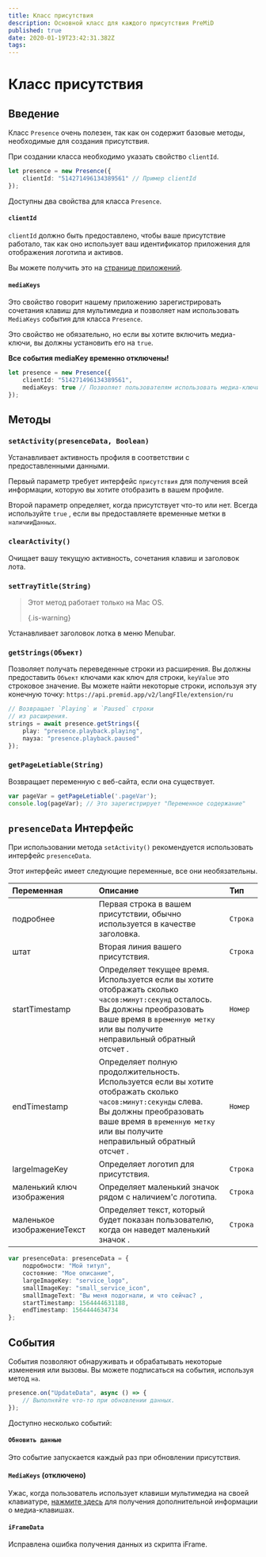 ```yaml
---
title: Класс присутствия
description: Основной класс для каждого присутствия PreMiD
published: true
date: 2020-01-19T23:42:31.382Z
tags:
---
```


# Класс присутствия

## Введение

Класс `Presence` очень полезен, так как он содержит базовые методы, необходимые для создания присутствия.

 При создании класса необходимо указать свойство `clientId`.

```typescript
let presence = new Presence({
    clientId: "514271496134389561" // Пример clientId
});
```

Доступны два свойства для класса `Presence`.

#### `clientId`

`clientId` должно быть предоставлено, чтобы ваше присутствие работало, так как оно использует ваш идентификатор приложения для отображения логотипа и активов.

Вы можете получить это на [странице приложений](https://discordapp.com/developers/applications).

#### `mediaKeys`

Это свойство говорит нашему приложению зарегистрировать сочетания клавиш для мультимедиа и позволяет нам использовать `MediaKeys` события для класса `Presence`.

Это свойство не обязательно, но если вы хотите включить медиа-ключи, вы должны установить его на `true`.

**Все события mediaKey временно отключены!**

```typescript
let presence = new Presence({
    clientId: "514271496134389561",
    mediaKeys: true // Позволяет пользователям использовать медиа-ключи
});
```

## Методы

### `setActivity(presenceData, Boolean)`

Устанавливает активность профиля в соответствии с предоставленными данными.

Первый параметр требует интерфейс `присутствия` для получения всей информации, которую вы хотите отобразить в вашем профиле.

Второй параметр определяет, когда присутствует что-то или нет. Всегда используйте `true` , если вы предоставляете временные метки в `наличииДанных`.

### `clearActivity()`

Очищает вашу текущую активность, сочетания клавиш и заголовок лота.

### `setTrayTitle(String)`

> Этот метод работает только на Mac OS. 
> 
> {.is-warning}

Устанавливает заголовок лотка в меню Menubar.

### `getStrings(Объект)`

Позволяет получать переведенные строки из расширения. Вы должны предоставить `Объект` ключами как ключ для строки, `keyValue` это строковое значение. Вы можете найти некоторые строки, используя эту конечную точку: `https://api.premid.app/v2/langFIle/extension/ru`

```typescript
// Возвращает `Playing` и `Paused` строки
// из расширения.
strings = await presence.getStrings({
    play: "presence.playback.playing",
    пауза: "presence.playback.paused"
});
```

### `getPageLetiable(String)`

Возвращает переменную с веб-сайта, если она существует.

```typescript
var pageVar = getPageLetiable('.pageVar');
console.log(pageVar); // Это зарегистрирует "Переменное содержание"
```

## `presenceData` Интерфейс

При использовании метода `setActivity()` рекомендуется использовать интерфейс `presenceData`.

Этот интерфейс имеет следующие переменные, все они необязательны.

<table>
  <thead>
    <tr>
      <th style="text-align:left">Переменная</th>
      <th style="text-align:left">Описание</th>
      <th style="text-align:left">Тип</th>
    </tr>
  </thead>
  <tbody>
    <tr>
      <td style="text-align:left">подробнее</td>
      <td style="text-align:left">Первая строка в вашем присутствии, обычно используется в качестве заголовка.</td>
      <td style="text-align:left"><code>Строка</code>
      </td>
    </tr>
    <tr>
      <td style="text-align:left">штат</td>
      <td style="text-align:left">Вторая линия вашего присутствия.</td>
      <td style="text-align:left"><code>Строка</code>
      </td>
    </tr>
    <tr>
      <td style="text-align:left">startTimestamp</td>
      <td style="text-align:left">Определяет текущее время.<br>
        Используется если вы хотите отображать сколько <code>часов:минут:секунд</code> осталось.
          <br>Вы должны преобразовать ваше время в <code>временную метку</code> или вы получите неправильный обратный отсчет
.
      </td>
      <td style="text-align:left"><code>Номер</code>
      </td>
    </tr>
    <tr>
      <td style="text-align:left">endTimestamp</td>
      <td style="text-align:left">Определяет полную продолжительность.
        <br>Используется если вы хотите отображать сколько <code>часов:минут:секунды</code> слева.
          <br>Вы должны преобразовать ваше время в <code>временную метку</code> или вы получите неправильный обратный отсчет
.
      </td>
      <td style="text-align:left"><code>Номер</code>
      </td>
    </tr>
    <tr>
      <td style="text-align:left">largeImageKey</td>
      <td style="text-align:left">Определяет логотип для присутствия.</td>
      <td style="text-align:left"><code>Строка</code>
      </td>
    </tr>
    <tr>
      <td style="text-align:left">маленький ключ изображения</td>
      <td style="text-align:left">Определяет маленький значок рядом с наличием&apos;с логотипа.</td>
      <td style="text-align:left"><code>Строка</code>
      </td>
    </tr>
    <tr>
      <td style="text-align:left">маленькое изображениеТекст</td>
      <td style="text-align:left">Определяет текст, который будет показан пользователю, когда он наведет маленький значок
.</td>
      <td style="text-align:left"><code>Строка</code>
      </td>
    </tr>
  </tbody>
</table>

```typescript
var presenceData: presenceData = {
    подробности: "Мой титул",
    состояние: "Мое описание",
    largeImageKey: "service_logo",
    smallImageKey: "small_service_icon",
    smallImageText: "Вы меня подогнали, и что сейчас? ,
    startTimestamp: 1564444631188,
    endTimestamp: 1564444634734
};
```

## События

События позволяют обнаруживать и обрабатывать некоторые изменения или вызовы. Вы можете подписаться на события, используя метод `на`.

```typescript
presence.on("UpdateData", async () => {
    // Выполняйте что-то при обновлении данных.
});
```

Доступно несколько событий:

#### `Обновить данные`

Это событие запускается каждый раз при обновлении присутствия.

#### `MediaKeys` (отключено)

Ужас, когда пользователь использует клавиши мультимедиа на своей клавиатуре, [нажмите здесь](/dev/presence/class#mediakeys) для получения дополнительной информации о медиа-клавишах.

#### `iFrameData`

Исправлена ошибка получения данных из скрипта iFrame.